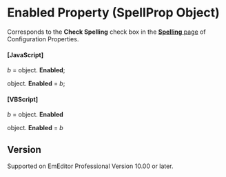 # Enabled Property (SpellProp Object)

Corresponds to the **Check Spelling** check box in the
[**Spelling** page](../../dlg/properties/spell/index) of Configuration Properties.

#### \[JavaScript\]

_b_ =
object. **Enabled**;

object. **Enabled** = _b_;

#### \[VBScript\]

_b_ =
object. **Enabled**

object. **Enabled** = _b_

## Version

Supported on EmEditor Professional Version 10.00 or later.
